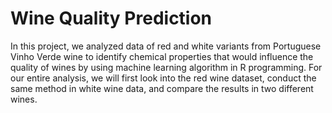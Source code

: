 # Wine Quality Prediction

In this project, we analyzed data of red and white variants from Portuguese Vinho Verde wine to identify chemical properties that would influence the quality of wines by using machine learning algorithm in R programming. For our entire analysis, we will first look into the red wine dataset, conduct the same method in white wine data, and compare the results in two different wines.
